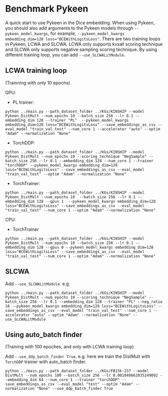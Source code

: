 
# Benchmark Pykeen

A quick start to use Pykeen in the Dice embedding. When using Pykeen, you should also add arguments to the Pykeen models through `--pykeen_model_kwargs`, for example, `--pykeen_model_kwargs embedding_dim=128 loss="BCEWithLogitsLoss"`. There are two training loops in Pykeen, LCWA and SLCWA. LCWA only supports kvsall scoring technique and SLCWA only supports negative sampling scoring technique. By using different training loop, you can add  `--use_SLCWALitModule`.

## LCWA training loop

(Trainning with only 10 epochs)

GPU:

- PL trainer:
  
```[bash]
python ../main.py --path_dataset_folder ../KGs/KINSHIP --model Pykeen_DistMult --num_epochs 10 --batch_size 256 --lr 0.1 --embedding_dim 128 --trainer "PL"  --pykeen_model_kwargs embedding_dim=128 loss="BCEWithLogitsLoss" --save_embeddings_as_csv --eval_model "train_val_test" --num_core 1 --accelerator "auto" --optim "Adam" --normalization "None"
```

- TorchDDP:

```[bash]
python ../main.py --path_dataset_folder ../KGs/KINSHIP --model Pykeen_DistMult --num_epochs 10 --scoring_technique "NegSample" --batch_size 256 --lr 0.1 --embedding_dim 128 --num_core 1 --trainer "torchDDP" --pykeen_model_kwargs embedding_dim=128 loss="BCEWithLogitsLoss" --save_embeddings_as_csv --eval_model "train_val_test" --optim "Adam" --normalization "None"
```

- TorchTrainer:

```[bash]
python ../main.py --path_dataset_folder ../KGs/KINSHIP --model Pykeen_DistMult --num_epochs 10  --batch_size 256 --lr 0.1 --embedding_dim 128 --gpus 1  --pykeen_model_kwargs embedding_dim=128 loss="BCEWithLogitsLoss" --save_embeddings_as_csv --eval_model "train_val_test" --num_core 1 --optim "Adam" --normalization "None"
```

CPU:

- TorchTrainer

```[bash]
python ../main.py --path_dataset_folder ../KGs/KINSHIP --model Pykeen_DistMult --num_epochs 10 --batch_size 256 --lr 0.1 --embedding_dim 128 --gpus 0 --pykeen_model_kwargs embedding_dim=128 loss="BCEWithLogitsLoss" --save_embeddings_as_csv --eval_model "train_val_test" --num_core 1 --optim "Adam" --normalization "None"
```

## SLCWA

Add `--use_SLCWALitModule`. e.g.

```[bash]
python ../main.py --path_dataset_folder ../KGs/KINSHIP --model Pykeen_DistMult --num_epochs 10 --scoring_technique "NegSample" --batch_size 256 --lr 0.1 --embedding_dim 128 --trainer "PL" --neg_ratio 16 --pykeen_model_kwargs embedding_dim=128 loss="BCEWithLogitsLoss" --save_embeddings_as_csv --eval_model "train_val_test" --num_core 1 --accelerator "auto" --optim "Adam" --normalization "None" --use_SLCWALitModule
```

## Using auto_batch finder

(Training with 100 epoches, and only with LCWA training loop)

Add `--use_ddp_batch_finder True`. e.g. here we train the DistMult with `TorchDDP` trainer with auto_batch finder.

```[bash]
python ../main.py --path_dataset_folder ../KGs/FB15k-237 --model DistMult --num_epochs 100 --batch_size 256 --lr 0.001849662035249092 --embedding_dim 64 --num_core 1 --trainer "torchDDP" --save_embeddings_as_csv --eval_model "test" --optim "Adam" --normalization "None" --use_ddp_batch_finder True
```
